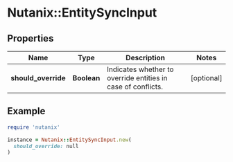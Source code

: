 # Nutanix::EntitySyncInput

## Properties

| Name | Type | Description | Notes |
| ---- | ---- | ----------- | ----- |
| **should_override** | **Boolean** | Indicates whether to override entities in case of conflicts.  | [optional] |

## Example

```ruby
require 'nutanix'

instance = Nutanix::EntitySyncInput.new(
  should_override: null
)
```

